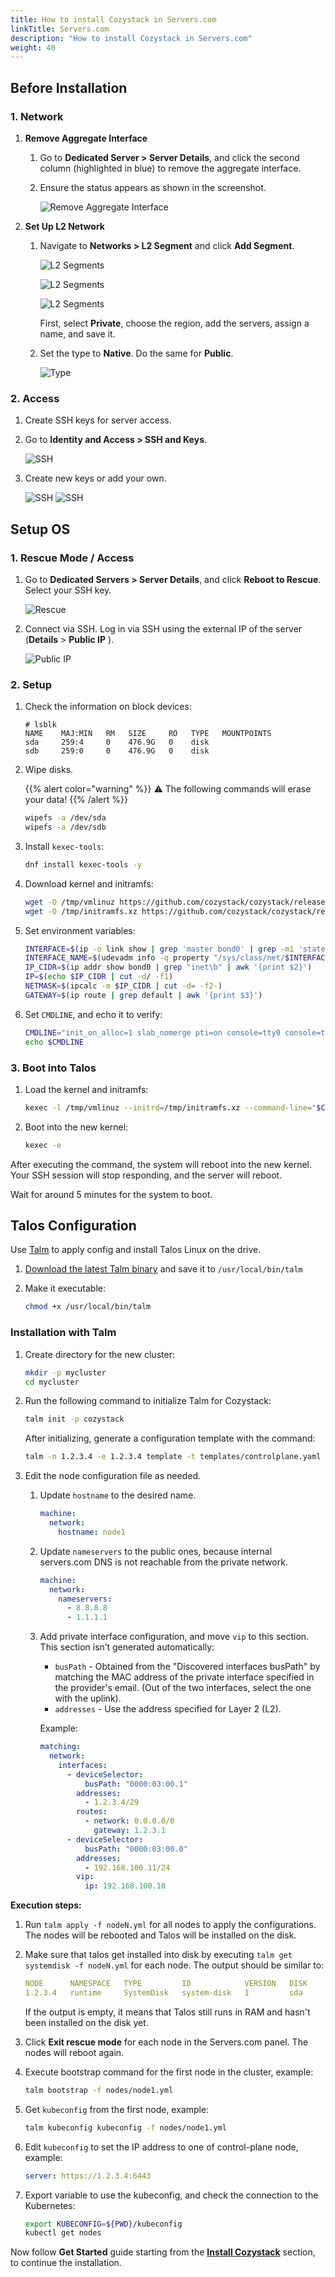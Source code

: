 ```yaml
---
title: How to install Cozystack in Servers.com
linkTitle: Servers.com
description: "How to install Cozystack in Servers.com"
weight: 40
---
```


## Before Installation

### 1. Network

1.  **Remove Aggregate Interface**

    1.  Go to **Dedicated Server > Server Details**, and click the second column (highlighted in blue) to remove the aggregate interface.

    1.  Ensure the status appears as shown in the screenshot.

        ![Remove Aggregate Interface](img/remove_aggregate_interface.png)

1.  **Set Up L2 Network**

    1.  Navigate to **Networks > L2 Segment** and click **Add Segment**.

        ![L2 Segments](img/l2_segments1.png)

        ![L2 Segments](img/l2_segments2.png)

        ![L2 Segments](img/l2_segments3.png)

        First, select **Private**, choose the region, add the servers, assign a name, and save it.

    1.  Set the type to **Native**. 
        Do the same for **Public**.

        ![Type](img/type_native.png)

### 2. Access

1.  Create SSH keys for server access.

1.  Go to **Identity and Access > SSH and Keys**.

    ![SSH](img/ssh_gpg_keys1.png)

1.  Create new keys or add your own.

    ![SSH](img/ssh_gpg_keys2.png)
    ![SSH](img/ssh_gpg_keys3.png)

## Setup OS

### 1. Rescue Mode / Access

1.  Go to **Dedicated Servers > Server Details**, and click **Reboot to Rescue**. Select your SSH key.

    ![Rescue](img/rescue.png)

1.  Connect via SSH. Log in via SSH using the external IP of the server (**Details** > **Public IP** ).

    ![Public IP](img/public_ip.png)

### 2. Setup

1.  Check the information on block devices:

    ```console
    # lsblk
    NAME    MAJ:MIN   RM   SIZE     RO   TYPE   MOUNTPOINTS
    sda     259:4     0    476.9G   0    disk
    sdb     259:0     0    476.9G   0    disk
    ```

1.  Wipe disks.

    {{% alert color="warning" %}}
    :warning: The following commands will erase your data!
    {{% /alert %}}

    ```bash
    wipefs -a /dev/sda
    wipefs -a /dev/sdb
    ```

1.  Install `kexec-tools`:

    ```bash
    dnf install kexec-tools -y
    ```

1.  Download kernel and initramfs:

    ```bash
    wget -O /tmp/vmlinuz https://github.com/cozystack/cozystack/releases/latest/download/kernel-amd64
    wget -O /tmp/initramfs.xz https://github.com/cozystack/cozystack/releases/latest/download/initramfs-metal-amd64.xz
    ```

1.  Set environment variables:

    ```bash
    INTERFACE=$(ip -o link show | grep 'master bond0' | grep -m1 'state UP' | awk -F': ' '{print $2}')
    INTERFACE_NAME=$(udevadm info -q property "/sys/class/net/$INTERFACE" | grep "ID_NET_NAME_ONBOARD=" | cut -d'=' -f2)
    IP_CIDR=$(ip addr show bond0 | grep "inet\b" | awk '{print $2}')
    IP=$(echo $IP_CIDR | cut -d/ -f1)
    NETMASK=$(ipcalc -m $IP_CIDR | cut -d= -f2-)
    GATEWAY=$(ip route | grep default | awk '{print $3}')
    ```

1.  Set `CMDLINE`, and echo it to verify:

    ```bash
    CMDLINE="init_on_alloc=1 slab_nomerge pti=on console=tty0 console=ttyS0 printk.devkmsg=on talos.platform=metal ip=${IP}::${GATEWAY}:${NETMASK}::${INTERFACE_NAME}:::::"
    echo $CMDLINE
    ```

### 3. Boot into Talos

1.  Load the kernel and initramfs:

    ```bash
    kexec -l /tmp/vmlinuz --initrd=/tmp/initramfs.xz --command-line="$CMDLINE"
    ```

1.  Boot into the new kernel:

    ```bash
    kexec -e
    ```

After executing the command, the system will reboot into the new kernel.
Your SSH session will stop responding, and the server will reboot.

Wait for around 5 minutes for the system to boot.

## Talos Configuration

Use [Talm](https://github.com/cozystack/talm) to apply config and install Talos Linux on the drive.

1. [Download the latest Talm binary](https://github.com/cozystack/talm/releases/latest) and save it to `/usr/local/bin/talm`

1. Make it executable:

   ```bash
   chmod +x /usr/local/bin/talm
   ```

### Installation with Talm

1. Create directory for the new cluster:

   ```bash
   mkdir -p mycluster
   cd mycluster
   ```

1. Run the following command to initialize Talm for Cozystack:

   ```bash
   talm init -p cozystack
   ```

   After initializing, generate a configuration template with the command:

   ```bash
   talm -n 1.2.3.4 -e 1.2.3.4 template -t templates/controlplane.yaml -i > nodes/nodeN.yaml
   ```

1. Edit the node configuration file as needed.

   1.  Update `hostname` to the desired name.
       ```yaml
       machine:
         network:
           hostname: node1
       ```

   1.  Update `nameservers` to the public ones, because internal servers.com DNS is not reachable from the private network.
       ```yaml
       machine:
         network:
           nameservers:
             - 8.8.8.8
             - 1.1.1.1
       ```

   1.  Add private interface configuration, and move `vip` to this section. This section isn’t generated automatically:
       -   `busPath` - Obtained from the "Discovered interfaces busPath" by matching the MAC address of the private interface specified in the provider's email.
           (Out of the two interfaces, select the one with the uplink).
       -   `addresses` - Use the address specified for Layer 2 (L2).

       Example:
       ```yaml
       matching:
         network:
           interfaces:
             - deviceSelector:
                 busPath: "0000:03:00.1"
               addresses:
                 - 1.2.3.4/29
               routes:
                 - network: 0.0.0.0/0
                   gateway: 1.2.3.1
             - deviceSelector:
                 busPath: "0000:03:00.0"
               addresses:
                 - 192.168.100.11/24
               vip:
                 ip: 192.168.100.10
       ```

**Execution steps:**

1.   Run `talm apply -f nodeN.yml` for all nodes to apply the configurations. The nodes will be rebooted and Talos will be installed on the disk.

1.   Make sure that talos get installed into disk by executing `talm get systemdisk -f nodeN.yml` for each node. The output should be similar to:
     ```yaml
     NODE      NAMESPACE   TYPE         ID            VERSION   DISK
     1.2.3.4   runtime     SystemDisk   system-disk   1         sda
     ```                                                           

     If the output is empty, it means that Talos still runs in RAM and hasn't been installed on the disk yet.
1.   Click **Exit rescue mode** for each node in the Servers.com panel. The nodes will reboot again.

1.   Execute bootstrap command for the first node in the cluster, example:
     ```bash
     talm bootstrap -f nodes/node1.yml
     ```            

1.   Get `kubeconfig` from the first node, example:
     ```bash
     talm kubeconfig kubeconfig -f nodes/node1.yml
     ```                          

1.   Edit `kubeconfig` to set the IP address to one of control-plane node, example:
     ```yaml
     server: https://1.2.3.4:6443
     ```                    

1.   Export variable to use the kubeconfig, and check the connection to the Kubernetes:
     ```bash
     export KUBECONFIG=${PWD}/kubeconfig
     kubectl get nodes
     ```

Now follow **Get Started** guide starting from the [**Install Cozystack**](/docs/getting-started/first-deployment/#install-cozystack) section, to continue the installation.
